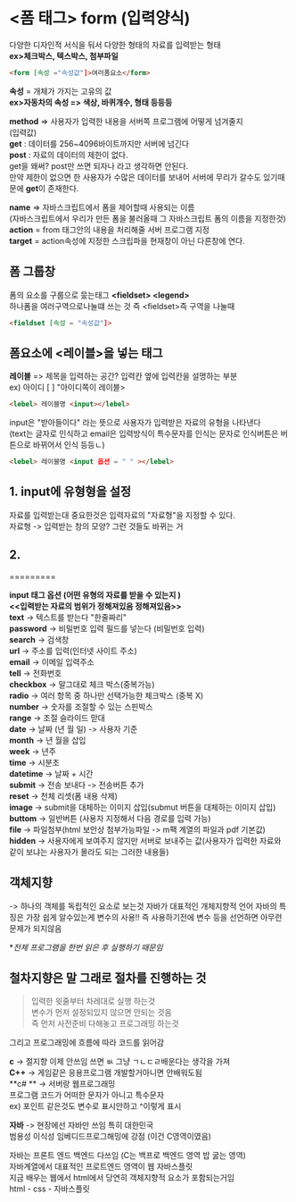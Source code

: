 # <폼 태그> form (입력양식)
다양한 디자인적 서식을 둬서 다양한 형태의 자료를 입력받는 형태<br>
**ex>체크박스, 텍스박스, 첨부파일**

```html
<form [속성 ="속성값"]>여러폼요소</form>
```
**속성** = 개체가 가지는 고유의 값<br>
**ex>자동차의 속성 => 색상, 바퀴개수, 형태 등등등**

**method** => 사용자가 입력한 내용을 서버쪽 프로그램에 어떻게 넘겨줄지<br>
    (입력값) <br>
    **get** : 데이터를 256~4096바이트까지만 서버에 넘긴다<br>
    **post** : 자료의 데이터의 제한이 없다.<br>
get을 왜써? post만 쓰면 되자나 라고 생각하면 안된다.<br>
만약 제한이 없으면 한 사용자가 수많은 데이터를 보내어 서버에 무리가 갈수도 있기때문에 **get**이 존재한다.

**name** => 자바스크립트에서 폼을 제어할때 사용되는 이름<br>
        (자바스크립트에서 우리가 만든 폼을 불러올때 그 자바스크립트 폼의 이름을 지정한것)<br>
**action** = from 태그안의 내용을 처리해줄 서버 프로그램 지정<br>
**target** = action속성에 지정한 스크립파을 현재창이 아닌 다른창에 연다.

## 폼 그룹창
폼의 요소를 구룹으로 뭈는태그 **\<fieldset\> \<legend\>**<br>
하나폼을 여러구역으로나눌떄 쓰는 것 즉 \<fieldset\>즉 구역을 나눌때
```html
<fieldset [속성 = "속성값"]>
```
## 폼요소에 <레이블>을 넣는 태그
**레이블** => 제목을 입력하는 공간? 입력칸 옆에 입력칸을 설명하는 부분<br>
ex) 아이디 [   ] "아이디쪽이 레이블>

```html
<lebel> 레이블명 <input></lebel>
```
input은 "받아들이다" 라는 뜻으로 사용자가 입력받은 자료의 유형을 나타낸다<br>
(text는 글자로 인식하고 email은 입력방식이 특수문자를 인식는 문자로 인식버튼은 버튼으로 바뀌어서 인식 등등ㄴ)<br>
```html
<lebel> 레이블명 <input 옵션 = " " ></lebel>
```
## 1. input에 유형형을 설정
자료를 입력받는대 중요한것은 입력자료의 "자료형"을 지정할 수 있다. <br>
자료형 -> 입력받는 창의 모양? 그런 것들도 바뀌는 거

## 2.
=========


**input 태그 옵션 (어떤 유형의 자료를 받을 수 있는지 )**<br>
**<<입력받는 자료의 범위가 정해져있음 정해져있음>>**<br>
**text**     -> 텍스트를 받는다 "한줄짜리"<br>
**password** -> 비밀번호 입력 필드를 넣는다 (비밀번호 입력)<br>
**search**   -> 검색창<br>
**url**      -> 주소를 입력(인터넷 사이트 주소)<br>
**email**    -> 이메일 입력주소 <br>
**tell**     -> 전화번호<br>
**checkbox** -> 말그대로 체크 박스(중복가능)<br>
**radio**    -> 여러 항목 중 하나만 선택가능한 체크박스 (중복 X)<br>
**number**   -> 숫자를 조절할 수 있는 스핀박스<br>
**range**    -> 조절 슬라이드 맏대<br>
**date**     -> 날짜 (년 월 일) -> 사용자 기준<br>
**month**    -> 년 월을 삽입<br>
**week**     -> 년주<br>
**time**     -> 시분초<br>
**datetime** -> 날짜 + 시간<br>
**submit**   -> 전송 보내다 -> 전송버튼 추가<br>
**reset**    -> 천체 리셋(폼 내용 삭제)<br>
**image**    -> submit을 대체하는 이미지 삽입(submut 버튼을 대체하는 이미지 삽입)<br>
**buttom**   -> 일반버튼 (사용자 지정해서 다음 경로를 입력 가능)<br>
**file**     -> 파일첨부(html 보안상 첨부가능파일 -> m팩 계열의 파일과 pdf 기본값)<br>
**hidden**   -> 사용자에게 보여주지 않지만 서버로 보내주는 값(사용자가 입력한 자료와 같이 보냐는 사용자가 몰라도 되는 그러한 내용들)




## 객체지향
-> 하나의 객체를 독립적인 요소로 보는것
자바가 대표적인 개체지향적 언어 자바의 특징은 가장 쉽게 알수있는게 변수의 사용!!
즉 사용하기전에 변수 등을 선언하면 아무런 문제가 되지않음 



**전체 프로그램을 한번 읽은 후 실행하기 때문임*

## 철차지향은 말 그래로 절차를 진행하는 것 

> 입력한 윗줄부터 차레대로 실행 하는것<br>
변수가 먼저 설정되있지 않으면 안되는 것음<br>
즉 먼저 사전준비 다해놓고 프로그래밍 하는것<br>


그리고 프로그래밍에 흐름에 따라 코드를 읽어감


**c**   -> 절지향 이제 안쓰임 쓰면 ㅄ 그냥 ㄱㄴㄷㄹ배운다는 생각을 가져<br>
**C++** -> 게임같은 응용프로그램 개발할거아니면 안배워도됨<br>
**c# **  -> 서버랑 웹프로그래밍  <br>
프로그램 코드가 어떠한 문자가 아니고 특수문자<br>
ex) 포인트 같은것도 변수로 표시안하고 ^이렇게 표시<br>

**자바** -> 현장에선 자바만 쓰임 특히 대한민국<br>
범용성 이식성 임베디드프로그해밍에 강점 (이건 C영역이였음)<br>

자바는 프론트 엔드 백엔드 다쓰임 (C는 백프로 백엔드 영역 밥 굻는 영역)<br>
자바계열에서 대표적인 프로트엔드 영역이 웹 자바스플릿<br>
지금 배우는 웹에서 html에서 당연히 객체지향적 요소가 포함되는거임<br> 
html - css - 자바스플릿























































